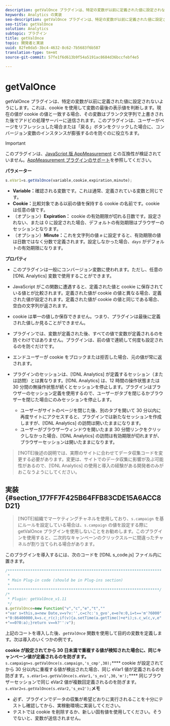 ```yaml
---
description: getValOnce プラグインは、特定の変数が以前に定義された値に設定されないようにします。これは、cookie を使用して変数の最後の表示値を判断します。現在の値が cookie の値と一致する場合、その変数はブランク文字列で上書きされた後でアドビの処理サーバーに送信されます。このプラグインは、ユーザーがページをリフレッシュした場合または「戻る」ボタンをクリックした場合に、コンバージョン変数のインスタンスが膨張するのを防ぐのに役立ちます。
keywords: Analytics の実装
seo-description: getValOnce プラグインは、特定の変数が以前に定義された値に設定されないようにします。これは、cookie を使用して変数の最後の表示値を判断します。現在の値が cookie の値と一致する場合、その変数はブランク文字列で上書きされた後でアドビの処理サーバーに送信されます。このプラグインは、ユーザーがページをリフレッシュした場合または「戻る」ボタンをクリックした場合に、コンバージョン変数のインスタンスが膨張するのを防ぐのに役立ちます。
seo-title: getValOnce
solution: Analytics
subtopic: プラグイン
title: getValOnce
topic: 開発者と実装
uuid: 82fe0da5-3bc4-4632-8c62-7b5683f6b587
translation-type: tm+mt
source-git-commit: 57fe1f6d613b9f54a5191ac8684d36bccfebf4e5

---
```



# getValOnce

getValOnce プラグインは、特定の変数が以前に定義された値に設定されないようにします。これは、cookie を使用して変数の最後の表示値を判断します。現在の値が cookie の値と一致する場合、その変数はブランク文字列で上書きされた後でアドビの処理サーバーに送信されます。このプラグインは、ユーザーがページをリフレッシュした場合または「戻る」ボタンをクリックした場合に、コンバージョン変数のインスタンスが膨張するのを防ぐのに役立ちます。

>[!IMPORTANT]
>
>このプラグインは、[JavaScript 版 AppMeasurement](/help/implement/js-implementation/c-appmeasurement-js/appmeasure-mjs.md) との互換性が検証されていません。[AppMeasurement プラグインのサポート](/help/implement/js-implementation/c-appmeasurement-js/plugins-support.md)を参照してください。

**パラメーター**

```js
s.eVar1=s.getValOnce(variable,cookie,expiration,minute);
```

* **Variable：**&#x200B;確認される変数です。これは通常、定義されている変数と同じです。
* **Cookie：**&#x200B;比較対象である以前の値を保持する cookie の名前です。cookie は任意の値です。
* （オプション）**Expiration：** cookie の有効期限が切れる日数です。設定されない、または 0 に設定された場合、デフォルトの有効期限はブラウザーのセッションとなります。
* （オプション）**Minute：**&#x200B;これを文字列の値  *`m`* に設定すると、有効期限の値は日数ではなく分数で定義されます。設定しなかった場合、*`days`* がデフォルトの有効期限になります。

**プロパティ**

* このプラグインは一般にコンバージョン変数に使われます。ただし、任意の [!DNL Analytics] 変数で使用することができます。
* JavaScript がこの関数に遭遇すると、定義された値と cookie に保存されている値とが比較されます。定義された値が cookie の値と異なる場合、定義された値が設定されます。定義された値が cookie の値と同じである場合、空白の文字列が返されます。
* cookie は単一の値しか保存できません。つまり、プラグインは最後に定義された値しか見ることができません。
* プラグインでは、変数が定義された後、すべての値で変数が定義されるのを防ぐわけではありません。プラグインは、前の値で連続して何度も設定されるのを防ぐだけです。
* エンドユーザーが cookie をブロックまたは拒否した場合、元の値が常に返されます。
* プラグインのセッションは、[!DNL Analytics] が定義するセッション（または訪問）とは異なります。[!DNL Analytics] は、12 時間の操作状態または 30 分間の無操作状態が続くとセッションを停止します。プラグインはブラウザーのセッション定義を使用するので、ユーザーがタブを閉じるかブラウザーを閉じた場合にのみセッションを停止します。

   * ユーザーがサイトのページを閉じた後、別のタブを開いて 30 分以内に再度サイトにアクセスすると、プラグインでは新たなセッションを作成しますが、[!DNL Analytics] の訪問は開いたままになります。
   * ユーザーがブラウザーウィンドウを開いたまま 30 分間リンクをクリックしなかった場合、[!DNL Analytics] の訪問は有効期限が切れますが、ブラウザーセッションは開いたままになります。

> [!NOTE]後述の説明では、実際のサイトに合わせてデータ収集コードを変更する必要があります。変更は、サイトでのデータ収集に影響が及ぶ可能性があるので、[!DNL Analytics] の使用と導入の経験がある開発者のみがおこなうようにしてください。

## 実装 {#section_177FF7F425B64FFB83CDE15A6ACC8D21}

> [!NOTE]組織でマーケティングチャネルを使用しており、`s.campaign` を基にルールを設定している場合は、`s.campaign` の値を設定する際に getValOnce プラグインを使用しないことをお勧めします。このプラグインを使用すると、二次的なキャンペーンのクリックスルーに間違ったチャネルが割り当てられる場合があります。

このプラグインを導入するには、次のコードを [!DNL s_code.js] ファイル内に置きます。

```js
/******************************************************************** 
 * 
 * Main Plug-in code (should be in Plug-ins section) 
 * 
 *******************************************************************/ 
/* 
 * Plugin: getValOnce_v1.11 
 */ 
s.getValOnce=new Function("v","c","e","t","" 
+"var s=this,a=new Date,v=v?v:'',c=c?c:'s_gvo',e=e?e:0,i=t=='m'?6000" 
+"0:86400000,k=s.c_r(c);if(v){a.setTime(a.getTime()+e*i);s.c_w(c,v,e" 
+"==0?0:a);}return v==k?'':v");
```

上記のコートを導入した後、*`getValOnce`* 関数を使用して目的の変数を定義します。次は導入のいくつかの例です。

**cookie が設定されてから 30 日未満で重複する値が検知された場合に、同じキャンペーン値が定義されるのを防ぎます。**
`s.campaign=s.getValOnce(s.campaign,'s_cmp',30);`**** cookie が設定されてから 30 分以内に重複する値が検出された場合、同じ eVar1 値が定義されるのを防ぎます。`s.eVar1=s.getValOnce(s.eVar1,'s_ev1',30,'m');`**** 同じブラウザーセッションで同じ eVar2 値が複数回定義されるのを防ぎます。
`s.eVar2=s.getValOnce(s.eVar2,'s_ev2');`**メモ**

* 必ず、プラグインでデータの収集が希望どおりに実行されることを十分にテストし確認してから、実稼動環境に実装してください。
* テストでは cookie を削除するか、新しい固有値を使用してください。そうでないと、変数が送信されません。

